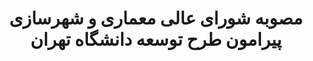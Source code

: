 --- 
case: ut 
title: مصوبه شورای عالی معماری و شهرسازی پیرامون طرح توسعه دانشگاه تهران 
slug: ut-mosavabe-tayebie 
startDate: "1398,02,25" 
endDate: "1398,02,25" 
tag: دولت 
mediaType: image 
media: /assets/ut/img/slide-rrk-mosavabe.jpg 
mediaCaption: تصویر مصوبه شورای عالی معماری و شهرسازی 
mediaCaptionUrl: /assets/ut/img/slide-rrk-mosavabe.jpg 
text: "از متن مصوبه:  بر اساس این مصوبه، حقوق مالکانۀ مردم محدودۀ پیرامونی دانشگاه تهران به آن‌ها بازخواهد گشت و کمیسیون‌های ماده ۵ نیز می‌بایست از تصویب و بررسی هرگونه طرح توسعه کالبدیِ دانشگاه‌های واقع در بافت شهری تا ابلاغ دستورالعمل ذکرشده در متن مصوبه، خودداری نمایند."
guestName: Emad
guestEmail: tayebie@yahoo.com
editDate: 1620107445
postSlug: ut-mosavabe
draftPublish: 1
---
